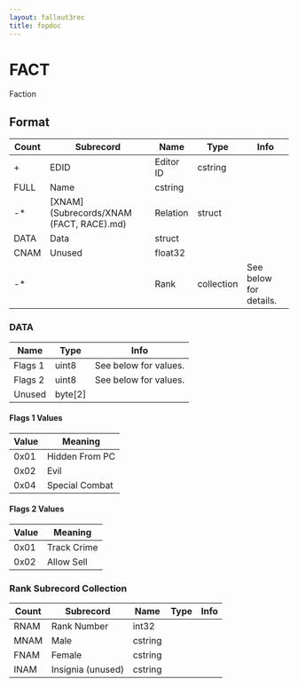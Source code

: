 ```yaml
---
layout: fallout3rec
title: fopdoc
---
```

FACT
====

Faction

## Format

Count | Subrecord | Name | Type | Info
------|-------|------|------|-----
+ | EDID | Editor ID | cstring |
 | FULL | Name | cstring |
-* | [XNAM](Subrecords/XNAM (FACT, RACE).md) | Relation | struct |
 | DATA | Data | struct |
 | CNAM | Unused | float32 |
-* | | Rank | collection | See below for details.

### DATA

Name | Type | Info
-----|------|-----
Flags 1 | uint8 | See below for values.
Flags 2 | uint8 | See below for values.
Unused | byte[2] |

#### Flags 1 Values

Value | Meaning
------|--------
0x01 | Hidden From PC
0x02 | Evil
0x04 | Special Combat

#### Flags 2 Values

Value | Meaning
------|--------
0x01 | Track Crime
0x02 | Allow Sell


### Rank Subrecord Collection

Count | Subrecord | Name | Type | Info
------|-------|------|------|-----
 | RNAM | Rank Number | int32 |
 | MNAM | Male | cstring |
 | FNAM | Female | cstring |
 | INAM | Insignia (unused) | cstring |
